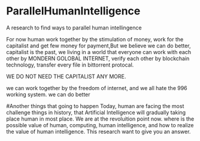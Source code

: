 # ParallelHumanIntelligence
A research to find ways to parallel human intellingence

For now human work together by the stimulation of money, work for the capitalist and get few money for payment,But we believe we can do better, capitalist is the past, we living in a world that everyone can work with each other by MONDERN GOLOBAL INTERNET, verify each other by blockchain technology, transfer every file in bittorrent protocal. 

WE DO NOT NEED THE CAPITALIST ANY MORE. 

we can work together by the freedom of internet, and we all hate the 996 working system. we can do better


#Another things that going to happen
Today, human are facing the most challenge things in history, that Artificial Intelligence will gradually taking place  human in most place. We are at the revoluition point now. 
where is the possible value of human, computing, human intelligence, and how to realize the value of human intelligence.
This research want to  give you an  answer.
